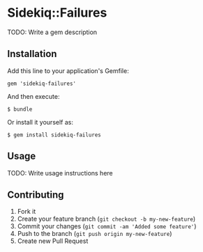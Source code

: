 # Sidekiq::Failures

TODO: Write a gem description

## Installation

Add this line to your application's Gemfile:

    gem 'sidekiq-failures'

And then execute:

    $ bundle

Or install it yourself as:

    $ gem install sidekiq-failures

## Usage

TODO: Write usage instructions here

## Contributing

1. Fork it
2. Create your feature branch (`git checkout -b my-new-feature`)
3. Commit your changes (`git commit -am 'Added some feature'`)
4. Push to the branch (`git push origin my-new-feature`)
5. Create new Pull Request
